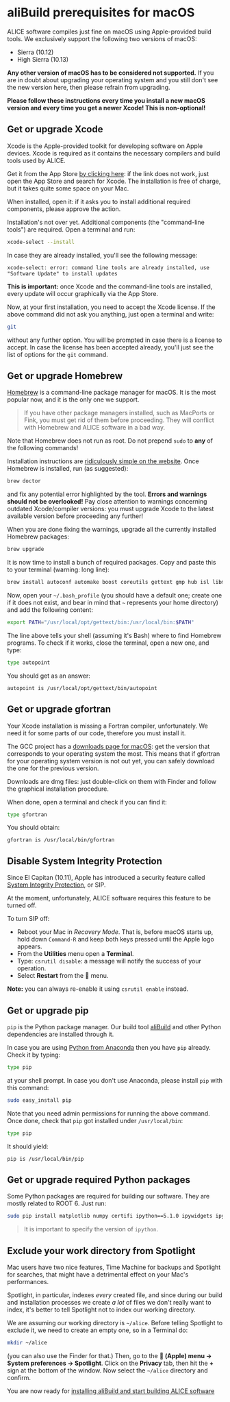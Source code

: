 aliBuild prerequisites for macOS
================================

ALICE software compiles just fine on macOS using Apple-provided build tools. We exclusively support
the following two versions of macOS:

* Sierra (10.12)
* High Sierra (10.13)

**Any other version of macOS has to be considered not supported.** If you are in doubt about
upgrading your operating system and you still don't see the new version here, then please refrain
from upgrading.

**Please follow these instructions every time you install a new macOS version and every time you get
a newer Xcode! This is non-optional!**


## Get or upgrade Xcode

Xcode is the Apple-provided toolkit for developing software on Apple devices. Xcode is required as
it contains the necessary compilers and build tools used by ALICE.

Get it from the App Store [by clicking here](https://itunes.apple.com/gh/app/xcode/id497799835?mt=12):
if the link does not work, just open the App Store and search for Xcode. The installation is free of
charge, but it takes quite some space on your Mac.

When installed, open it: if it asks you to install additional required components, please approve
the action.

Installation's not over yet. Additional components (the "command-line tools") are required. Open a
terminal and run:

```bash
xcode-select --install
```

In case they are already installed, you'll see the following message:

```
xcode-select: error: command line tools are already installed, use "Software Update" to install updates
```

**This is important:** once Xcode and the command-line tools are installed, every update will occur
graphically via the App Store.

Now, at your first installation, you need to accept the Xcode license. If the above command did not
ask you anything, just open a terminal and write:

```bash
git
```

without any further option. You will be prompted in case there is a license to accept. In case the
license has been accepted already, you'll just see the list of options for the `git` command.


## Get or upgrade Homebrew

[Homebrew](https://brew.sh) is a command-line package manager for macOS. It is the most popular now,
and it is the only one we support.

> If you have other package managers installed, such as MacPorts or Fink, you must get rid of them
> before proceeding. They will conflict with Homebrew and ALICE software in a bad way.

Note that Homebrew does not run as root. Do not prepend `sudo` to **any** of the following commands!

Installation instructions are [ridiculously simple on the website](https://brew.sh/). Once Homebrew
is installed, run (as suggested):

```bash
brew doctor
```

and fix any potential error highlighted by the tool. **Errors and warnings should not be
overlooked!** Pay close attention to warnings concerning outdated Xcode/compiler versions: you must upgrade Xcode to the latest available version before proceeding any further!

When you are done fixing the warnings, upgrade all the currently installed Homebrew packages:

```bash
brew upgrade
```

It is now time to install a bunch of required packages. Copy and paste this to your terminal
(warning: long line):

```bash
brew install autoconf automake boost coreutils gettext gmp hub isl libmpc libtool m4 modules mpfr openssl pkg-config readline modules
```

Now, open your `~/.bash_profile` (you should have a default one; create one if it does not exist,
and bear in mind that `~` represents your home directory) and add the following content:

```bash
export PATH="/usr/local/opt/gettext/bin:/usr/local/bin:$PATH"
```

The line above tells your shell (assuming it's Bash) where to find Homebrew programs. To check if it
works, close the terminal, open a new one, and type:

```bash
type autopoint
```

You should get as an answer:

```
autopoint is /usr/local/opt/gettext/bin/autopoint
```


## Get or upgrade gfortran

Your Xcode installation is missing a Fortran compiler, unfortunately. We need it for some parts of
our code, therefore you must install it.

The GCC project has a [downloads page for macOS](https://gcc.gnu.org/wiki/GFortranBinaries#MacOS): get the version that corresponds to your operating
system the most. This means that if gfortran for your operating system version is not out yet, you
can safely download the one for the previous version.

Downloads are dmg files: just double-click on them with Finder and follow the graphical installation
procedure.

When done, open a terminal and check if you can find it:

```bash
type gfortran
```

You should obtain:

```
gfortran is /usr/local/bin/gfortran
```

## Disable System Integrity Protection

Since El Capitan (10.11), Apple has introduced a security feature called [System Integrity
Protection](https://www.macworld.com/article/2986118/security/how-to-modify-system-integrity-protection-in-el-capitan.html), or SIP.

At the moment, unfortunately, ALICE software requires this feature to be turned off.

To turn SIP off:

* Reboot your Mac in _Recovery Mode_. That is, before macOS starts up, hold down `Command-R` and
  keep both keys pressed until the Apple logo appears.
* From the **Utilities** menu open a **Terminal**.
* Type: `csrutil disable`: a message will notify the success of your operation.
* Select **Restart** from the  menu.

**Note:** you can always re-enable it using `csrutil enable` instead.


## Get or upgrade pip

`pip` is the Python package manager. Our build tool
[aliBuild](https://pypi.python.org/pypi/alibuild/) and other Python dependencies are installed
through it.

In case you are using [Python from Anaconda](https://www.anaconda.com/) then you have `pip` already.
Check it by typing:

```bash
type pip
```

at your shell prompt. In case you don't use Anaconda, please install `pip` with this command:

```bash
sudo easy_install pip
```

Note that you need admin permissions for running the above command. Once done, check that `pip` got
installed under `/usr/local/bin`:

```bash
type pip
```

It should yield:

```
pip is /usr/local/bin/pip
```


## Get or upgrade required Python packages

Some Python packages are required for building our software. They are mostly related to ROOT 6. Just
run:

```bash
sudo pip install matplotlib numpy certifi ipython==5.1.0 ipywidgets ipykernel notebook metakernel pyyaml
```

> It is important to specify the version of `ipython`.


## Exclude your work directory from Spotlight

Mac users have two nice features, Time Machine for backups and Spotlight for searches, that might
have a detrimental effect on your Mac's performances.

Spotlight, in particular, indexes _every_ created file, and since during our build and installation
processes we create _a lot_ of files we don't really want to index, it's better to tell Spotlight
not to index our working directory.

We are assuming our working directory is `~/alice`. Before telling Spotlight to exclude it, we need
to create an empty one, so in a Terminal do:

```bash
mkdir ~/alice
```

(you can also use the Finder for that.) Then, go to the ** (Apple) menu → System preferences →
Spotlight**. Click on the **Privacy** tab, then hit the **+** sign at the bottom of the window. Now
select the `~/alice` directory and confirm.

You are now ready for [installing aliBuild and start building ALICE
software](README.md#get-or-upgrade-alibuild)
